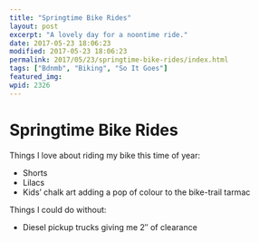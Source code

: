 ```yaml
---
title: "Springtime Bike Rides"
layout: post
excerpt: "A lovely day for a noontime ride."
date: 2017-05-23 18:06:23
modified: 2017-05-23 18:06:23
permalink: 2017/05/23/springtime-bike-rides/index.html
tags: ["Bdnmb", "Biking", "So It Goes"]
featured_img: 
wpid: 2326
---
```


# Springtime Bike Rides

Things I love about riding my bike this time of year:

- Shorts
- Lilacs
- Kids’ chalk art adding a pop of colour to the bike-trail tarmac

Things I could do without:

- Diesel pickup trucks giving me 2″ of clearance